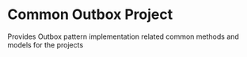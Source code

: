 # Common Outbox Project

Provides Outbox pattern implementation related common methods and models for the projects

